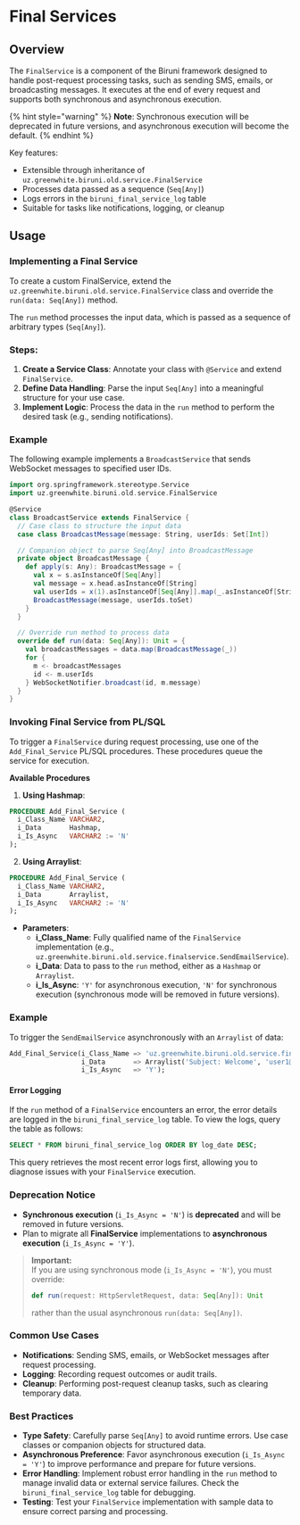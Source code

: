 # Final Services

## Overview

The `FinalService` is a component of the Biruni framework designed to handle post-request processing tasks, such as sending SMS, emails, or broadcasting messages. It executes at the end of every request and supports both synchronous and asynchronous execution.

{% hint style="warning" %}
**Note**: Synchronous execution will be deprecated in future versions, and asynchronous execution will become the default.
{% endhint %}

Key features:

* Extensible through inheritance of `uz.greenwhite.biruni.old.service.FinalService`
* Processes data passed as a sequence (`Seq[Any]`)
* Logs errors in the `biruni_final_service_log` table
* Suitable for tasks like notifications, logging, or cleanup

## Usage

### Implementing a Final Service

To create a custom FinalService, extend the `uz.greenwhite.biruni.old.service.FinalService` class and override the `run(data: Seq[Any])` method.

The `run` method processes the input data, which is passed as a sequence of arbitrary types (`Seq[Any]`).

### **Steps:**

1. **Create a Service Class**: Annotate your class with `@Service` and extend `FinalService`.
2. **Define Data Handling**: Parse the input `Seq[Any]` into a meaningful structure for your use case.
3. **Implement Logic**: Process the data in the `run` method to perform the desired task (e.g., sending notifications).

### **Example**

The following example implements a `BroadcastService` that sends WebSocket messages to specified user IDs.

```scala
import org.springframework.stereotype.Service
import uz.greenwhite.biruni.old.service.FinalService

@Service
class BroadcastService extends FinalService {
  // Case class to structure the input data
  case class BroadcastMessage(message: String, userIds: Set[Int])

  // Companion object to parse Seq[Any] into BroadcastMessage
  private object BroadcastMessage {
    def apply(s: Any): BroadcastMessage = {
      val x = s.asInstanceOf[Seq[Any]]
      val message = x.head.asInstanceOf[String]
      val userIds = x(1).asInstanceOf[Seq[Any]].map(_.asInstanceOf[String].toInt)
      BroadcastMessage(message, userIds.toSet)
    }
  }

  // Override run method to process data
  override def run(data: Seq[Any]): Unit = {
    val broadcastMessages = data.map(BroadcastMessage(_))
    for {
      m <- broadcastMessages
      id <- m.userIds
    } WebSocketNotifier.broadcast(id, m.message)
  }
}
```

### Invoking Final Service from PL/SQL

To trigger a `FinalService` during request processing, use one of the `Add_Final_Service` PL/SQL procedures. These procedures queue the service for execution.

**Available Procedures**

1. **Using Hashmap**:

```sql
PROCEDURE Add_Final_Service (
  i_Class_Name VARCHAR2,
  i_Data       Hashmap,
  i_Is_Async   VARCHAR2 := 'N'
);
```

2. **Using Arraylist**:

```sql
PROCEDURE Add_Final_Service (
  i_Class_Name VARCHAR2,
  i_Data       Arraylist,
  i_Is_Async   VARCHAR2 := 'N'
);
```

* **Parameters**:
  * **i\_Class\_Name**: Fully qualified name of the `FinalService` implementation (e.g., `uz.greenwhite.biruni.old.service.finalservice.SendEmailService`).
  * **i\_Data**: Data to pass to the `run` method, either as a `Hashmap` or `Arraylist`.
  * **i\_Is\_Async**: `'Y'` for asynchronous execution, `'N'` for synchronous execution (synchronous mode will be removed in future versions).

### **Example**

To trigger the `SendEmailService` asynchronously with an `Arraylist` of data:

```sql
Add_Final_Service(i_Class_Name => 'uz.greenwhite.biruni.old.service.finalservice.SendEmailService',
                  i_Data       => Arraylist('Subject: Welcome', 'user1@example.com'),
                  i_Is_Async   => 'Y');
```

#### Error Logging

If the `run` method of a `FinalService` encounters an error, the error details are logged in the `biruni_final_service_log` table. To view the logs, query the table as follows:

```sql
SELECT * FROM biruni_final_service_log ORDER BY log_date DESC;
```

This query retrieves the most recent error logs first, allowing you to diagnose issues with your `FinalService` execution.

### Deprecation Notice

* **Synchronous execution** (`i_Is_Async = 'N'`) is **deprecated** and will be removed in future versions.
* Plan to migrate all **FinalService** implementations to **asynchronous execution** (`i_Is_Async = 'Y'`).

> **Important:**\
> If you are using synchronous mode (`i_Is_Async = 'N'`), you must override:
>
> ```scala
> def run(request: HttpServletRequest, data: Seq[Any]): Unit
> ```
>
> rather than the usual asynchronous `run(data: Seq[Any])`.

### Common Use Cases

* **Notifications**: Sending SMS, emails, or WebSocket messages after request processing.
* **Logging**: Recording request outcomes or audit trails.
* **Cleanup**: Performing post-request cleanup tasks, such as clearing temporary data.

### Best Practices

* **Type Safety**: Carefully parse `Seq[Any]` to avoid runtime errors. Use case classes or companion objects for structured data.
* **Asynchronous Preference**: Favor asynchronous execution (`i_Is_Async = 'Y'`) to improve performance and prepare for future versions.
* **Error Handling**: Implement robust error handling in the `run` method to manage invalid data or external service failures. Check the `biruni_final_service_log` table for debugging.
* **Testing**: Test your `FinalService` implementation with sample data to ensure correct parsing and processing.
